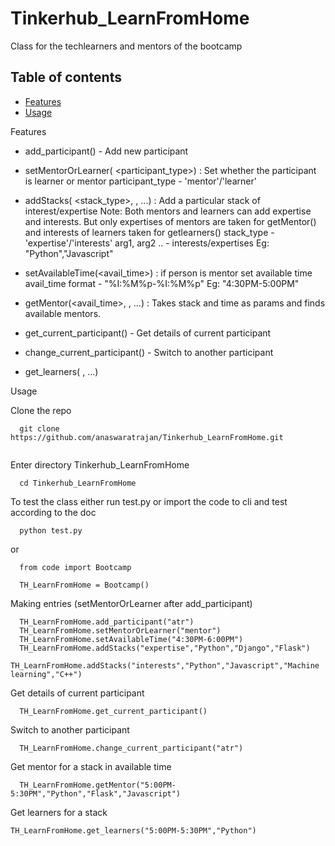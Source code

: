 # Tinkerhub_LearnFromHome

Class for the techlearners and mentors of the bootcamp

Table of contents
-------------
* [Features](#features)
* [Usage](#usage)

Features

- add_participant(<username>) - Add new participant
  
- setMentorOrLearner( <participant_type>) : Set whether the participant is learner or mentor 
participant_type - 'mentor'/'learner'

- addStacks( <stack_type>, <args1> ,<args2> ...) : Add a particular stack of interest/expertise 
Note: Both mentors and learners can add expertise and interests. But only expertises of mentors are taken for getMentor()
and interests of learners taken for getlearners()
stack_type - 'expertise'/'interests' 
arg1, arg2 .. - interests/expertises Eg: "Python","Javascript"
  
- setAvailableTime(<avail_time>) : if person is mentor set available time 
avail_time format - "%I:%M%p-%I:%M%p" Eg: "4:30PM-5:00PM"

- getMentor(<avail_time>,<args1> ,<args2> ...) : Takes stack and time as params and finds available mentors.

- get_current_participant() - Get details of current participant

- change_current_participant(<username>) - Switch to another participant

- get_learners(<args1> ,<args2> ...)

Usage

Clone the repo
```
  git clone https://github.com/anaswaratrajan/Tinkerhub_LearnFromHome.git
  
```
Enter directory Tinkerhub_LearnFromHome
```
  cd Tinkerhub_LearnFromHome
```

To test the class either run test.py or import the code to cli and test according to the doc
```
  python test.py
``` 

or
```
  from code import Bootcamp

  TH_LearnFromHome = Bootcamp()
``` 
Making entries (setMentorOrLearner after add_participant)

```
  TH_LearnFromHome.add_participant("atr")
  TH_LearnFromHome.setMentorOrLearner("mentor")
  TH_LearnFromHome.setAvailableTime("4:30PM-6:00PM")
  TH_LearnFromHome.addStacks("expertise","Python","Django","Flask")
  TH_LearnFromHome.addStacks("interests","Python","Javascript","Machine learning","C++")
```
Get details of current participant 
```
  TH_LearnFromHome.get_current_participant()
```
Switch to another participant
```
  TH_LearnFromHome.change_current_participant("atr")
```
Get mentor for a stack in available time
```
  TH_LearnFromHome.getMentor("5:00PM-5:30PM","Python","Flask","Javascript")
```
Get learners for a stack
```
TH_LearnFromHome.get_learners("5:00PM-5:30PM","Python")
```
